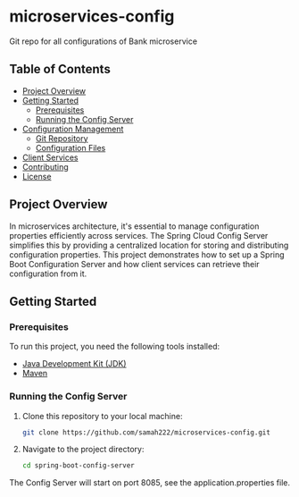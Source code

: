# microservices-config
Git repo for all configurations of Bank microservice

## Table of Contents

- [Project Overview](#project-overview)
- [Getting Started](#getting-started)
  - [Prerequisites](#prerequisites)
  - [Running the Config Server](#running-the-config-server)
- [Configuration Management](#configuration-management)
  - [Git Repository](#git-repository)
  - [Configuration Files](#configuration-files)
- [Client Services](#client-services)
- [Contributing](#contributing)
- [License](#license)

## Project Overview

In microservices architecture, it's essential to manage configuration properties efficiently across services. The Spring Cloud Config Server simplifies this by providing a centralized location for storing and distributing configuration properties. This project demonstrates how to set up a Spring Boot Configuration Server and how client services can retrieve their configuration from it.

## Getting Started

### Prerequisites

To run this project, you need the following tools installed:

- [Java Development Kit (JDK)](https://www.oracle.com/java/technologies/javase-downloads.html)
- [Maven](https://maven.apache.org/download.cgi)

### Running the Config Server

1. Clone this repository to your local machine:

   ```bash
   git clone https://github.com/samah222/microservices-config.git

2. Navigate to the project directory:
   ```bash
   cd spring-boot-config-server
   
 The Config Server will start on port 8085, see the application.properties file.
